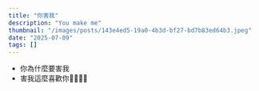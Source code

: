 ```yaml
---
title: "你害我"
description: "You make me"
thumbnail: "/images/posts/143e4ed5-19a0-4b3d-bf27-bd7b83ed64b3.jpeg"
date: "2025-07-09"
tags: []
---
```

- 你為什麼要害我
- 害我這麼喜歡你🤬🤬😭😭

